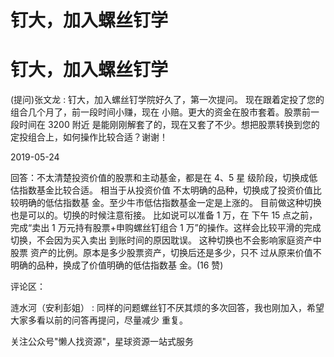 # 钉大，加入螺丝钉学

# 钉大，加入螺丝钉学

(提问)张文龙 : 钉大，加入螺丝钉学院好久了，第一次提问。 现在跟着定投了您的组合几个月了，前一段时间小赚，现在 小赔。更大的资金在股市套着。股票前一段时间在 3200 附近 是能刚刚解套了的，现在又套了不少。想把股票转换到您的 定投组合上，如何操作比较合适？谢谢！

2019-05-24

回答：不太清楚投资价值的股票和主动基金，都是在 4、5 星 级阶段，切换成低估指数基金比较合适。 相当于从投资价值 不太明确的品种，切换成了投资价值比较明确的低估指数基 金。至少牛市低估指数基金一定是上涨的。 目前做这种切换 也是可以的。切换的时候注意衔接。 比如说可以准备 1 万，在 下午 15 点之前，完成“卖出 1 万元持有股票+申购螺丝钉组合 1 万”的操作。这样会比较平滑的完成切换，不会因为买入卖出 到账时间的原因耽误。 这种切换也不会影响家庭资产中股票 资产的比例。原本是多少股票资产，切换后还是多少，只不 过从原来价值不明确的品种，换成了价值明确的低估指数基 金。(16 赞)

评论区：

涟水河（安利彭姐） : 同样的问题螺丝钉不厌其烦的多次回答，我也刚加入，希望大家多看以前的问答再提问，尽量减少 重复。

关注公众号"懒人找资源"，星球资源一站式服务